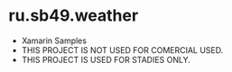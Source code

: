 # ru.sb49.weather
* Xamarin Samples
* THIS PROJECT IS NOT USED FOR COMERCIAL USED.
* THIS PROJECT IS USED FOR STADIES ONLY.
